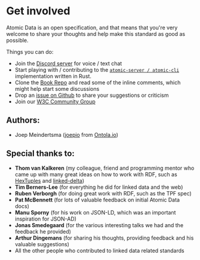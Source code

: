 # Get involved

Atomic Data is an open specification, and that means that you're very welcome to share your thoughts and help make this standard as good as possible.

Things you can do:

- Join the [Discord server](https://discord.gg/a72Rv2P) for voice / text chat
- Start playing with / contributing to the [`atomic-server / atomic-cli`](https://github.com/joepio/atomic) implementation written in Rust.
- Clone the [Book Repo](https://github.com/ontola/atomic-data/) and read some of the inline comments, which might help start some discussions
- Drop an [issue on Github](https://github.com/ontola/atomic-data/issues) to share your suggestions or criticism
- Join our [W3C Community Group](https://www.w3.org/community/atomic-data/)

## Authors:

- Joep Meindertsma ([joepio](https://github.com/joepio/) from [Ontola.io](https://ontola.io/))

## Special thanks to:

- **Thom van Kalkeren** (my colleague, friend and programming mentor who came up with many great ideas on how to work with RDF, such as [HexTuples](https://github.com/ontola/hextuples) and [linked-delta](https://github.com/ontola/linked-delta))
- **Tim Berners-Lee** (for everything he did for linked data and the web)
- **Ruben Verborgh** (for doing great work with RDF, such as the TPF spec)
- **Pat McBennett** (for lots of valuable feedback on initial Atomic Data docs)
- **Manu Sporny** (for his work on JSON-LD, which was an important inspiration for JSON-AD)
- **Jonas Smedegaard** (for the various interesting talks we had and the feedback he provided)
- **Arthur Dingemans** (for sharing his thoughts, providing feedback and his valuable suggestions)
- All the other people who contributed to linked data related standards
